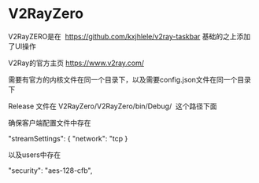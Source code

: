 # V2RayZero
V2RayZERO是在  https://github.com/kxjhlele/v2ray-taskbar  基础的之上添加了UI操作


V2Ray的官方主页
https://www.v2ray.com/


需要有官方的内核文件在同一个目录下，以及需要config.json文件在同一个目录下

Release 文件在 V2RayZero/V2RayZero/bin/Debug/  这个路径下面


确保客户端配置文件中存在

"streamSettings": {
	"network": "tcp
  }
  

以及users中存在

"security": "aes-128-cfb",
